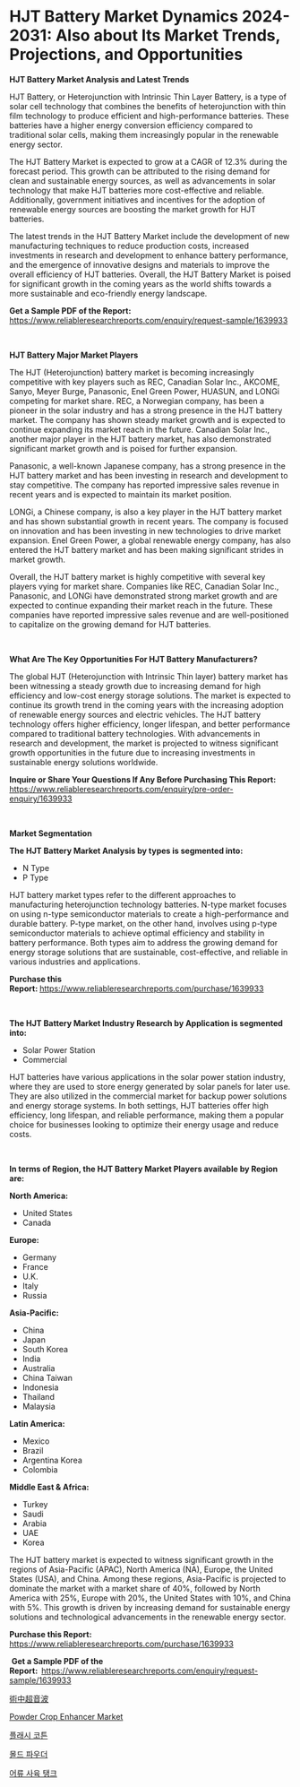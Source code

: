 <p><h1>HJT Battery Market Dynamics 2024-2031: Also about Its Market Trends, Projections, and Opportunities</h1></p><p><strong>HJT Battery Market Analysis and Latest Trends</strong></p>
<p><p>HJT Battery, or Heterojunction with Intrinsic Thin Layer Battery, is a type of solar cell technology that combines the benefits of heterojunction with thin film technology to produce efficient and high-performance batteries. These batteries have a higher energy conversion efficiency compared to traditional solar cells, making them increasingly popular in the renewable energy sector.</p><p>The HJT Battery Market is expected to grow at a CAGR of 12.3% during the forecast period. This growth can be attributed to the rising demand for clean and sustainable energy sources, as well as advancements in solar technology that make HJT batteries more cost-effective and reliable. Additionally, government initiatives and incentives for the adoption of renewable energy sources are boosting the market growth for HJT batteries.</p><p>The latest trends in the HJT Battery Market include the development of new manufacturing techniques to reduce production costs, increased investments in research and development to enhance battery performance, and the emergence of innovative designs and materials to improve the overall efficiency of HJT batteries. Overall, the HJT Battery Market is poised for significant growth in the coming years as the world shifts towards a more sustainable and eco-friendly energy landscape.</p></p>
<p><strong>Get a Sample PDF of the Report:&nbsp;</strong> <a href="https://www.reliableresearchreports.com/enquiry/request-sample/1639933">https://www.reliableresearchreports.com/enquiry/request-sample/1639933</a></p>
<p>&nbsp;</p>
<p><strong>HJT Battery Major Market Players</strong></p>
<p><p>The HJT (Heterojunction) battery market is becoming increasingly competitive with key players such as REC, Canadian Solar Inc., AKCOME, Sanyo, Meyer Burge, Panasonic, Enel Green Power, HUASUN, and LONGi competing for market share. REC, a Norwegian company, has been a pioneer in the solar industry and has a strong presence in the HJT battery market. The company has shown steady market growth and is expected to continue expanding its market reach in the future. Canadian Solar Inc., another major player in the HJT battery market, has also demonstrated significant market growth and is poised for further expansion.</p><p>Panasonic, a well-known Japanese company, has a strong presence in the HJT battery market and has been investing in research and development to stay competitive. The company has reported impressive sales revenue in recent years and is expected to maintain its market position.</p><p>LONGi, a Chinese company, is also a key player in the HJT battery market and has shown substantial growth in recent years. The company is focused on innovation and has been investing in new technologies to drive market expansion. Enel Green Power, a global renewable energy company, has also entered the HJT battery market and has been making significant strides in market growth.</p><p>Overall, the HJT battery market is highly competitive with several key players vying for market share. Companies like REC, Canadian Solar Inc., Panasonic, and LONGi have demonstrated strong market growth and are expected to continue expanding their market reach in the future. These companies have reported impressive sales revenue and are well-positioned to capitalize on the growing demand for HJT batteries.</p></p>
<p>&nbsp;</p>
<p><strong>What Are The Key Opportunities For HJT Battery Manufacturers?</strong></p>
<p><p>The global HJT (Heterojunction with Intrinsic Thin layer) battery market has been witnessing a steady growth due to increasing demand for high efficiency and low-cost energy storage solutions. The market is expected to continue its growth trend in the coming years with the increasing adoption of renewable energy sources and electric vehicles. The HJT battery technology offers higher efficiency, longer lifespan, and better performance compared to traditional battery technologies. With advancements in research and development, the market is projected to witness significant growth opportunities in the future due to increasing investments in sustainable energy solutions worldwide.</p></p>
<p><strong>Inquire or Share Your Questions If Any Before Purchasing This Report:</strong> <a href="https://www.reliableresearchreports.com/enquiry/pre-order-enquiry/1639933">https://www.reliableresearchreports.com/enquiry/pre-order-enquiry/1639933</a></p>
<p>&nbsp;</p>
<p><strong>Market Segmentation</strong></p>
<p><strong>The HJT Battery Market Analysis by types is segmented into:</strong></p>
<p><ul><li>N Type</li><li>P Type</li></ul></p>
<p><p>HJT battery market types refer to the different approaches to manufacturing heterojunction technology batteries. N-type market focuses on using n-type semiconductor materials to create a high-performance and durable battery. P-type market, on the other hand, involves using p-type semiconductor materials to achieve optimal efficiency and stability in battery performance. Both types aim to address the growing demand for energy storage solutions that are sustainable, cost-effective, and reliable in various industries and applications.</p></p>
<p><strong>Purchase this Report:&nbsp;</strong><a href="https://www.reliableresearchreports.com/purchase/1639933">https://www.reliableresearchreports.com/purchase/1639933</a></p>
<p>&nbsp;</p>
<p><strong>The HJT Battery Market Industry Research by Application is segmented into:</strong></p>
<p><ul><li>Solar Power Station</li><li>Commercial</li></ul></p>
<p><p>HJT batteries have various applications in the solar power station industry, where they are used to store energy generated by solar panels for later use. They are also utilized in the commercial market for backup power solutions and energy storage systems. In both settings, HJT batteries offer high efficiency, long lifespan, and reliable performance, making them a popular choice for businesses looking to optimize their energy usage and reduce costs.</p></p>
<p>&nbsp;</p>
<p><strong>In terms of Region, the HJT Battery Market Players available by Region are:</strong></p>
<p>
    <p> <strong> North America: </strong>
        <ul>
            <li>United States</li>
            <li>Canada</li>
        </ul>
        </p> 
    <p> <strong> Europe: </strong>
        <ul>
            <li>Germany</li>
            <li>France</li>
            <li>U.K.</li>
            <li>Italy</li>
            <li>Russia</li>
        </ul>
        </p> 
    <p> <strong> Asia-Pacific: </strong>
        <ul>
            <li>China</li>
            <li>Japan</li>
            <li>South Korea</li>
            <li>India</li>
            <li>Australia</li>
            <li>China Taiwan</li>
            <li>Indonesia</li>
            <li>Thailand</li>
            <li>Malaysia</li>
        </ul>
        </p> 
    <p> <strong> Latin America: </strong>
        <ul>
            <li>Mexico</li>
            <li>Brazil</li>
            <li>Argentina Korea</li>
            <li>Colombia</li>
        </ul>
        </p> 
    <p> <strong> Middle East & Africa: </strong>
        <ul>
            <li>Turkey</li>
            <li>Saudi</li>
            <li>Arabia</li>
            <li>UAE</li>
            <li>Korea</li>
        </ul>
    </p>
    </p>
<p><p>The HJT battery market is expected to witness significant growth in the regions of Asia-Pacific (APAC), North America (NA), Europe, the United States (USA), and China. Among these regions, Asia-Pacific is projected to dominate the market with a market share of 40%, followed by North America with 25%, Europe with 20%, the United States with 10%, and China with 5%. This growth is driven by increasing demand for sustainable energy solutions and technological advancements in the renewable energy sector.</p></p>
<p><strong>Purchase this Report: </strong><a href="https://www.reliableresearchreports.com/purchase/1639933">https://www.reliableresearchreports.com/purchase/1639933</a></p>
<p>&nbsp;<strong>Get a Sample PDF of the Report:&nbsp;&nbsp;</strong><a href="https://www.reliableresearchreports.com/enquiry/request-sample/1639933">https://www.reliableresearchreports.com/enquiry/request-sample/1639933</a></p>
<p><strong></strong></p>
<p><p><a href="https://medium.com/@magalirtiz2005/%E6%89%8B%E8%A1%93%E4%B8%AD%E8%B6%85%E9%9F%B3%E6%B3%A2%E5%B8%82%E5%A0%B4%E3%81%AF-%E5%B8%82%E5%A0%B4%E3%82%B7%E3%82%A7%E3%82%A2-%E3%82%B5%E3%82%A4%E3%82%BA-2031%E5%B9%B4%E3%81%BE%E3%81%A7%E3%81%AE%E4%BA%88%E6%B8%AC%E3%81%AB%E7%84%A6%E7%82%B9%E3%82%92%E5%BD%93%E3%81%A6%E3%81%A6%E3%81%84%E3%81%BE%E3%81%99-d162a75b6c25">術中超音波</a></p><p><a href="https://www.linkedin.com/pulse/powder-crop-enhancer-market-growth-trends-covid-19-impact-yzn7c?trackingId=ciqo2%2BnSovaDLh%2Beg91iNQ%3D%3D">Powder Crop Enhancer Market</a></p><p><a href="https://github.com/akzkkws047661437/Market-Research-Report-List-1/blob/main/360831415457.md">플래시 코튼</a></p><p><a href="https://github.com/vsckjg50460/Market-Research-Report-List-1/blob/main/710629715458.md">몰드 파우더</a></p><p><a href="https://medium.com/@jamar_anas/%EB%AC%BC%EA%B3%A0%EA%B8%B0-%EC%96%91%EC%8B%9D-%ED%83%B1%ED%81%AC-%EC%8B%9C%EC%9E%A5-%EA%B2%BD%EC%9F%81-%EB%B6%84%EC%84%9D-%EC%8B%9C%EC%9E%A5-%ED%8A%B8%EB%A0%8C%EB%93%9C-%EB%B0%8F-2031%EB%85%84%EA%B9%8C%EC%A7%80%EC%9D%98-%EC%98%88%EC%B8%A1-1f6a1d4685a1">어류 사육 탱크</a></p></p>